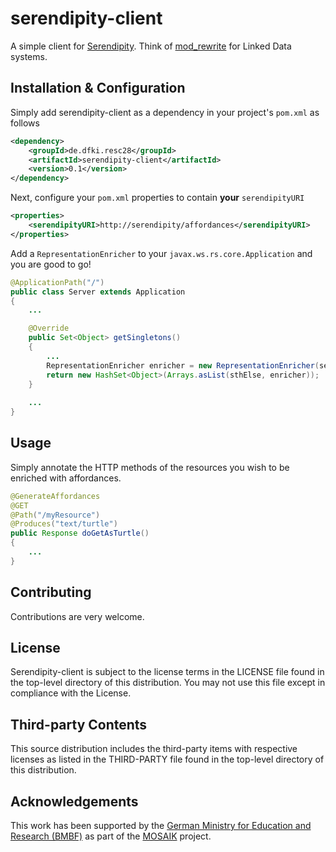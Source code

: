 # serendipity-client
A simple client for [Serendipity](https://github.com/rmrschub/serendipity). 
Think of [mod_rewrite](http://httpd.apache.org/docs/current/mod/mod_rewrite.html) for Linked Data systems.


## Installation & Configuration
Simply add serendipity-client as a dependency in your project's `pom.xml` as follows

```xml
<dependency>
	<groupId>de.dfki.resc28</groupId>
	<artifactId>serendipity-client</artifactId>
	<version>0.1</version>
</dependency>
```

Next, configure your `pom.xml` properties to contain **your** `serendipityURI` 
```xml
<properties>
    <serendipityURI>http://serendipity/affordances</serendipityURI>
</properties>
```

Add a `RepresentationEnricher` to your `javax.ws.rs.core.Application` and you are good to go! 
```java
@ApplicationPath("/")
public class Server extends Application
{
	...

	@Override
	public Set<Object> getSingletons() 
	{
		...
		RepresentationEnricher enricher = new RepresentationEnricher(serendipityURI);
		return new HashSet<Object>(Arrays.asList(sthElse, enricher));
	}
	
	...
}
```

## Usage
Simply annotate the HTTP methods of the resources you wish to be enriched with affordances.
```java
@GenerateAffordances
@GET
@Path("/myResource")
@Produces("text/turtle")
public Response doGetAsTurtle() 
{
	...
}
```

## Contributing
Contributions are very welcome.


## License
Serendipity-client is subject to the license terms in the LICENSE file found in the top-level directory of this distribution.
You may not use this file except in compliance with the License.


## Third-party Contents
This source distribution includes the third-party items with respective licenses as listed in the THIRD-PARTY file found in the top-level directory of this distribution.


## Acknowledgements
This work has been supported by the [German Ministry for Education and Research (BMBF)](http://www.bmbf.de/en/index.html)  as part of the [MOSAIK](https://mosaikprojekt.de/) project.
